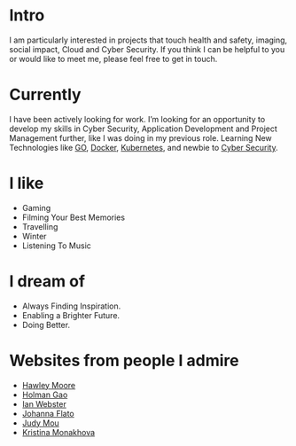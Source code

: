 
# Intro

I am particularly interested in projects that touch health and safety, imaging, social impact, Cloud and Cyber Security. If you think I can be helpful to you or would like to meet me, please feel free to get in touch.

# Currently

I have been actively looking for work. I’m looking for an opportunity to develop my skills in Cyber Security, Application Development and Project Management further, like I was doing in my previous role. Learning New Technologies like [GO](https://go.dev/), [Docker](https://www.docker.com/), [Kubernetes](https://kubernetes.io/), and newbie to [Cyber Security](https://en.wikipedia.org/wiki/Computer_security).


# I like

- Gaming
- Filming Your Best Memories
- Travelling
- Winter
- Listening To Music


# I dream of

- Always Finding Inspiration.
- Enabling a Brighter Future.
- Doing Better.


# Websites from people I admire


- [Hawley Moore](http://hawleymoore.com/)
- [Holman Gao](https://golmansax.com/)
- [Ian Webster](http://ianww.com/)
- [Johanna Flato](https://www.johannaflato.com/)
- [Judy Mou](http://www.judymou.com/)
- [Kristina Monakhova](https://kristinamonakhova.com/)



